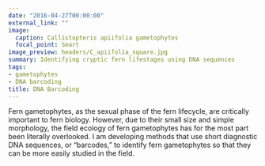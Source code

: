 ```yaml
---
date: "2016-04-27T00:00:00"
external_link: ""
image:
  caption: Callistopteris apiifolia gametophytes
  focal_point: Smart
image_preview: headers/C_apiifolia_square.jpg
summary: Identifying cryptic fern lifestages using DNA sequences
tags:
- gametophytes
- DNA barcoding
title: DNA Barcoding
---
```


Fern gametophytes, as the sexual phase of the fern lifecycle, are critically important to fern biology. However, due to their small size and simple morphology, the field ecology of fern gametophytes has for the most part been literally overlooked. I am developing methods that use short diagnostic DNA sequences, or “barcodes,” to identify fern gametophytes so that they can be more easily studied in the field.
